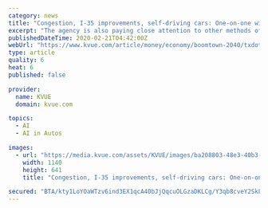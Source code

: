 ```yaml
---
category: news
title: "Congestion, I-35 improvements, self-driving cars: One-on-one with TxDOT district engineer for Austin region"
excerpt: "The agency is also paying close attention to other methods of transportation, like scooters and self-driving vehicles. “Whatever project we develop, we need to make sure that we are accommodating those different types of modes,” Ferguson said. There's a vehicle-to-vehicle communication that they would communicate with each other to make ..."
publishedDateTime: 2020-02-21T04:42:00Z
webUrl: "https://www.kvue.com/article/money/economy/boomtown-2040/txdot-district-engineer-for-austin-region-i-35/269-a4a658a5-5f7f-40e7-b0bf-adbd76c7a04f"
type: article
quality: 6
heat: 6
published: false

provider:
  name: KVUE
  domain: kvue.com

topics:
  - AI
  - AI in Autos

images:
  - url: "https://media.kvue.com/assets/KVUE/images/ba208803-48e3-40b3-9193-a08105686544/ba208803-48e3-40b3-9193-a08105686544_1140x641.jpg"
    width: 1140
    height: 641
    title: "Congestion, I-35 improvements, self-driving cars: One-on-one with TxDOT district engineer for Austin region"

secured: "BTA/kty1LoYOaWTzv6ind3EX1qcA40bJjQqcuOLGzaDKLCg/Y3qb8cveY2SkLIhrPNEsZw4JZnuXG+kp6hTTjLijFHewvarZb8+crQRNGaWFL7lJsMXg/zU0C1SLeuY+KvTduGsr6Z9VG+jCjrwmVSvPzC77COWdWiJ6DhsfJtCkDNPuOoW7gBrhhUWx4syOZ6rv37Ne+MtU4HqDlKpf9HkZf7/NMwhvBu/0qDuT4Alszr/4oyCfW7y/4BEt0dJIHJXbJVgkTGbL/oV2bBKMV1rNO3+OW/FmC0BtOmvNV0gX4soCLh3Tod+F2G7+CwyS;PzyVpRyiFatzKFfzxDBA7A=="
---
```


